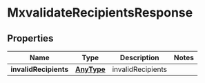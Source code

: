 
# MxvalidateRecipientsResponse

## Properties
Name | Type | Description | Notes
------------ | ------------- | ------------- | -------------
**invalidRecipients** | [**AnyType**](.md) | invalidRecipients | 



